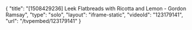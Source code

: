 {
    "title": "[1508429236] Leek Flatbreads with Ricotta and Lemon - Gordon Ramsay",
    "type": "solo",
    "layout": "iframe-static",
    "videoId": "123179141",
    "url": "\/tvpembed\/123179141"
}